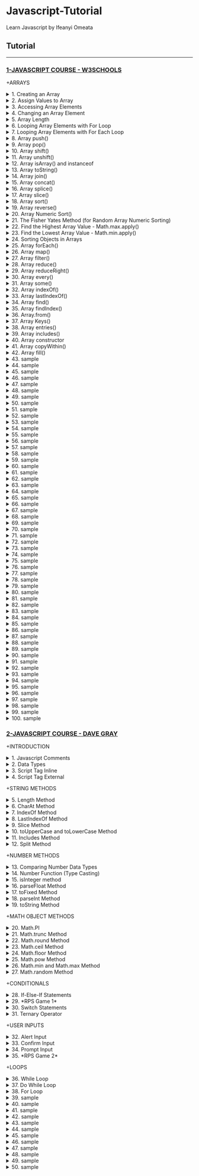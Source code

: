 # Javascript-Tutorial

Learn Javascript by Ifeanyi Omeata

## Tutorial

---

### [1-JAVASCRIPT COURSE - W3SCHOOLS](#)

+ARRAYS

<details>
  <summary>1. Creating an Array</summary>

Arrays are a special kind of objects, with numbered indexes. <br>
Arrays use numbered indexes, while objects use named indexes.<br>

```js
const cars = ["Saab", "Volvo", "BMW"];
```

```js
const cars = new Array("Saab", "Volvo", "BMW");
```

```js
// [Saab,Volvo,BMW]
```

</details>

<details>
  <summary>2. Assign Values to Array</summary>

```js
const cars = [];
cars[0] = "Saab";
cars[1] = "Volvo";
cars[2] = "BMW";
```

```js
// [Saab,Volvo,BMW]
```

</details>

<details>
  <summary>3. Accessing Array Elements</summary>

```js
const cars = ["Saab", "Volvo", "BMW"];
let car = cars[0];
```

```js
// Saab
```

</details>

<details>
  <summary>4. Changing an Array Element</summary>

```js
const cars = ["Saab", "Volvo", "BMW"];
cars[0] = "Opel";
```

```js
// [Opel,Volvo,BMW]
```

</details>

<details>
  <summary>5. Array Length</summary>

```js
const fruits = ["Banana", "Orange", "Apple", "Mango"];
let length = fruits.length;
```

Accessing the First Array Element:

```js
const fruits = ["Banana", "Orange", "Apple", "Mango"];
let fruit = fruits[0];
```

Accessing the Last Array Element:

```js
const fruits = ["Banana", "Orange", "Apple", "Mango"];
let fruit = fruits[fruits.length - 1];
```

</details>

<details>
  <summary>6. Looping Array Elements with For Loop</summary>

```js
const fruits = ["Banana", "Orange", "Apple", "Mango"];
let fLen = fruits.length;

let text = "<ul>";
for (let i = 0; i < fLen; i++) {
  text += "<li>" + fruits[i] + "</li>";
}
text += "</ul>";
```

```js
// Banana
// Orange
// Apple
// Mango
```

</details>

<details>
  <summary>7. Looping Array Elements with For Each Loop</summary>

```js
const fruits = ["Banana", "Orange", "Apple", "Mango"];
let fLen = fruits.length;

let text = "<ul>";
for (let i = 0; i < fLen; i++) {
  text += "<li>" + fruits[i] + "</li>";
}
text += "</ul>";
```

```js
// Banana
// Orange
// Apple
// Mango
```

</details>

<details>
  <summary>8. Array push()</summary>

The push() method adds a new element to an array (at the end).<br>
The push() method returns the new array length.<br>

```js
const fruits = ["Banana", "Orange", "Apple", "Mango"];
document.getElementById("demo1").innerHTML = fruits.push("Kiwi");
document.getElementById("demo2").innerHTML = fruits;
```

```js
// 5
// [Banana,Orange,Apple,Mango,Kiwi]
```

```js
const fruits = ["Banana", "Orange", "Apple"];
fruits[fruits.length] = "Lemon"; // Adds "Lemon" to fruits
```

```js
// [Banana,Orange,Apple,Lemon]
```

</details>

<details>
  <summary>9. Array pop()</summary>

The pop() method removes the last element from an array.<br>
The pop() method returns the value that was "popped out".<br>

```js
const fruits = ["Banana", "Orange", "Apple", "Mango"];
document.getElementById("demo1").innerHTML = fruits.pop();
document.getElementById("demo2").innerHTML = fruits;
```

```js
// Mango
// [Banana,Orange,Apple]
```

</details>

<details>
  <summary>10. Array shift()</summary>

The shift() method removes the first array element and "shifts" all other elements to a lower index.<br> Shifting is equivalent to popping, but working on the first element instead of the last.<br>
The shift() method returns the value that was "shifted out".<br>

```js
const fruits = ["Banana", "Orange", "Apple", "Mango"];
document.getElementById("demo1").innerHTML = fruits.shift();
document.getElementById("demo2").innerHTML = fruits;
```

```js
// Banana
// [Orange,Apple,Mango]
```

</details>

<details>
  <summary>11. Array unshift()</summary>

The unshift() method adds a new element to an array (at the beginning), and "unshifts" older elements.<br>
The unshift() method returns the new array length.<br>

```js
const fruits = ["Banana", "Orange", "Apple", "Mango"];
document.getElementById("demo1").innerHTML = fruits.unshift("Lemon");
document.getElementById("demo2").innerHTML = fruits;
```

```js
// 5
// [Lemon,Banana,Orange,Apple,Mango]
```

</details>

<details>
  <summary>12. Array isArray() and instanceof</summary>

The isArray Method returns true if an object is an Array:

```js
const fruits = ["Banana", "Orange", "Apple"];
Array.isArray(fruits);
```

```js
// true
```

The instanceof operator returns true if an object is created by a given constructor:

```js
const fruits = ["Banana", "Orange", "Apple"];

fruits instanceof Array;
```

```js
// true
```

</details>

<details>
  <summary>13. Array toString()</summary>

The JavaScript method toString() converts an array to a string of (comma separated) array values.

```js
const fruits = ["Banana", "Orange", "Apple", "Mango"];
document.getElementById("demo").innerHTML = fruits.toString();
```

```js
// Banana,Orange,Apple,Mango
```

</details>

<details>
  <summary>14. Array join()</summary>
The join() method also joins all array elements into a string. <br>
It behaves just like toString(), but in addition you can specify the separator.<br>

```js
const fruits = ["Banana", "Orange", "Apple", "Mango"];
document.getElementById("demo").innerHTML = fruits.join(" * ");
```

```js
// Banana * Orange * Apple * Mango
```

</details>

<details>
  <summary>15. Array concat()</summary>

The concat() method creates a new array by merging (concatenating) existing arrays.<br>
The concat() method can take any number of array arguments.<br>
The concat() method concatenates (joins) two or more arrays.<br>
The concat() method returns a new array, containing the joined arrays.<br>
The concat() method does not change the existing arrays.<br>
Syntax:<br>

```js
array1.concat(array2, array3, ..., arrayX)
```

```js
const myGirls = ["Cecilie", "Lone"];
const myBoys = ["Emil", "Tobias", "Linus"];
const myChildren = myGirls.concat(myBoys);
```

```js
// [Cecilie,Lone,Emil,Tobias,Linus]
```

```js
const arr1 = ["Cecilie", "Lone"];
const arr2 = ["Emil", "Tobias", "Linus"];
const arr3 = ["Robin", "Morgan"];
const myChildren = arr1.concat(arr2, arr3);
```

```js
// [Cecilie,Lone,Emil,Tobias,Linus,Robin,Morgan]
```

```js
const arr1 = ["Emil", "Tobias", "Linus"];
const myChildren = arr1.concat("Peter");
```

```js
// [Emil,Tobias,Linus,Peter]
```

</details>

<details>
  <summary>16. Array splice()</summary>

The splice() method adds new items to an array. <br>
The first parameter (2) defines the position where new elements should be added (spliced in). <br>
The second parameter (0) defines how many elements should be removed.<br>
The rest of the parameters ("Lemon" , "Kiwi") define the new elements to be added.<br>
The splice() method returns an array with the deleted items.<br>

```js
const fruits = ["Banana", "Orange", "Apple", "Mango"];
fruits.splice(2, 0, "Lemon", "Kiwi");
```

```js
// [Banana,Orange,Lemon,Kiwi,Apple,Mango]
```

```js
const fruits = ["Banana", "Orange", "Apple", "Mango"];
let removed = fruits.splice(2, 2, "Lemon", "Kiwi");
document.getElementById("demo").innerHTML = "Removed Items:<br> " + removed;
```

```js
// Removed Items:
// [Apple,Mango]
```

```js
const fruits = ["Banana", "Orange", "Apple", "Mango"];
fruits.splice(0, 1);
```

```js
// [Orange,Apple,Mango]
```

</details>

<details>
  <summary>17. Array slice()</summary>

The slice() method slices out a piece of an array into a new array.<br>
This example slices out a part of an array starting from array element 1 ("Orange").<br>
The slice() method creates a new array.<br>
The slice() method does not remove any elements from the source array.<br>
The slice() method can take two arguments like slice(1, 3).<br>
The method then selects elements from the start argument, and up to (but not including) the end argument.<br>

```js
const fruits = ["Banana", "Orange", "Lemon", "Apple", "Mango"];
const citrus = fruits.slice(1);
```

```js
// [Orange,Lemon,Apple,Mango]
```

```js
const fruits = ["Banana", "Orange", "Lemon", "Apple", "Mango"];
const citrus = fruits.slice(3);
```

```js
// [Apple,Mango]
```

```js
const fruits = ["Banana", "Orange", "Lemon", "Apple", "Mango"];
const citrus = fruits.slice(1, 3);
```

```js
// [Orange,Lemon]
```

</details>

<details>
  <summary>18. Array sort()</summary>

The sort() method sorts an array alphabetically.

```js
const fruits = ["Banana", "Orange", "Apple", "Mango"];
fruits.sort();
```

```js
// [Apple,Banana,Mango,Orange]
```

</details>

<details>
  <summary>19. Array reverse()</summary>
The reverse() method reverses the elements in an array.<br>
You can use it to sort an array in descending order.<br>

```js
const fruits = ["Banana", "Orange", "Apple", "Mango"];
fruits.sort();
fruits.reverse();
```

```js
// [Orange,Mango,Banana,Apple]
```

</details>

<details>
  <summary>20. Array Numeric Sort()</summary>
By default, the sort() function sorts values as strings.<br>
This works well for strings ("Apple" comes before "Banana").<br>
However, if numbers are sorted as strings, "25" is bigger than "100", because "2" is bigger than "1".<br>
Because of this, the sort() method will produce incorrect result when sorting numbers.<br>
You can fix this by providing a compare function.<br>
The purpose of the compare function is to define an alternative sort order.<br>
The compare function should return a negative, zero, or positive value, depending on the arguments.<br>
When the sort() function compares two values, it sends the values to the compare function, and sorts the values according to the returned (negative, zero, positive) value.<br>
If the result is negative, a is sorted before b.<br>
If the result is positive, b is sorted before a.<br>
If the result is 0, no changes are done with the sort order of the two values.<br>

```js
const points = [40, 100, 1, 5, 25, 10];
points.sort(function (a, b) {
  return a - b;
}); //Sort ascending
```

```js
// [1,5,10,25,40,100]
```

```js
const points = [40, 100, 1, 5, 25, 10];
points.sort(function (a, b) {
  return b - a;
}); //Sort descending
```

```js
// [100,40,25,10,5,1]
```

</details>

<details>
  <summary>21. The Fisher Yates Method (for Random Array Numeric Sorting)</summary>
The random implementation for array.sort() is not accurate.<br>
It will favor some numbers over the others.<br>
The most popular correct method, is called the Fisher Yates shuffle, and was introduced in data science as early as 1938!<br>
In JavaScript the method can be translated to this.<br>

```js
const points = [40, 100, 1, 5, 25, 10];

for (let i = points.length - 1; i > 0; i--) {
  let j = Math.floor(Math.random() * (i + 1));
  let k = points[i];
  points[i] = points[j];
  points[j] = k;
}
```

```js
// [10,100,5,1,40,25]
```

The random implementation for array.sort():

```js
const points = [40, 100, 1, 5, 25, 10];
points.sort(function () {
  return 0.5 - Math.random();
});
```

</details>

<details>
  <summary>22. Find the Highest Array Value - Math.max.apply()</summary>
There are no built-in functions for finding the max or min value in an array.<br>
However, after you have sorted an array, you can use the index to obtain the highest and lowest values.<br>
Sorting a whole array is a very inefficient method if you only want to find the highest (or lowest) value.<br>
You can use Math.max.apply to find the highest number in an array.<br>
Math.max.apply(null, [1, 2, 3]) is equivalent to Math.max(1, 2, 3).<br>

```js
const points = [40, 100, 1, 5, 25, 10];
points.sort(function (a, b) {
  return a - b;
});
points[0];
// now points[0] contains the lowest value
// and points[points.length-1] contains the highest value
```

```js
const points = [40, 100, 1, 5, 25, 10];
Math.max.apply(null, points);
```

```js
// 100
```

Find Max "home made" method:

```js
function myArrayMax(arr) {
  let len = arr.length;
  let max = -Infinity;
  while (len--) {
    if (arr[len] > max) {
      max = arr[len];
    }
  }
  return max;
}
```

</details>

<details>
  <summary>23. Find the Lowest Array Value - Math.min.apply()</summary>
There are no built-in functions for finding the max or min value in an array.<br>
However, after you have sorted an array, you can use the index to obtain the highest and lowest values.<br>
Sorting a whole array is a very inefficient method if you only want to find the highest (or lowest) value.<br>
You can use Math.min.apply to find the lowest number in an array.<br>
Math.min.apply(null, [1, 2, 3]) is equivalent to Math.min(1, 2, 3).<br>

```js
const points = [40, 100, 1, 5, 25, 10];
points.sort(function (a, b) {
  return b - a;
});
points[0];
// now points[0] contains the highest value
// and points[points.length-1] contains the lowest value
```

```js
const points = [40, 100, 1, 5, 25, 10];
Math.min.apply(null, points);
```

```js
// 1
```

Find Min "home made" method:

```js
function myArrayMin(arr) {
  let len = arr.length;
  let min = Infinity;
  while (len--) {
    if (arr[len] < min) {
      min = arr[len];
    }
  }
  return min;
}
```

</details>

<details>
  <summary>24. Sorting Objects in Arrays</summary>
JavaScript arrays often contain objects.<br>
Even if objects have properties of different data types, the sort() method can be used to sort the array.<br>
The solution is to write a compare function to compare the property values.<br>
Comparing string properties is a little more complex:<br>

```js
const cars = [
  { type: "Volvo", year: 2016 },
  { type: "Saab", year: 2001 },
  { type: "BMW", year: 2010 },
];

cars.sort(function (a, b) {
  return a.year - b.year;
});
```

```js
// [
//   { type: "Saab", year: 2001 },
//   { type: "BMW", year: 2010 },
//   { type: "Volvo", year: 2016 },
// ];
```

```js
const cars = [
  { type: "Volvo", year: 2016 },
  { type: "Saab", year: 2001 },
  { type: "BMW", year: 2010 },
];

cars.sort(function (a, b) {
  let x = a.type.toLowerCase();
  let y = b.type.toLowerCase();
  if (x < y) {
    return -1;
  }
  if (x > y) {
    return 1;
  }
  return 0;
});
```

```js
// [
//   { type: "BMW", year: 2010 },
//   { type: "Saab", year: 2001 },
//   { type: "Volvo", year: 2016 },
// ];
```

</details>

<details>
  <summary>25. Array forEach()</summary>
The forEach() method calls a function (a callback function) once for each array element.<br>
Note that the function takes 3 arguments:<br>
-The item value<br>
-The item index<br>
-The array itself<br>
The example uses only the value parameter.<br>

```js
const numbers = [45, 4, 9, 16, 25];
let txt = "";
numbers.forEach(myFunction);

function myFunction(value, index, array) {
  txt += value + "<br>";
}
```

```js
// 45
// 4
// 9
// 16
// 25
```

</details>

<details>
  <summary>26. Array map()</summary>
The map() method creates a new array by performing a function on each array element.<br>
The map() method does not execute the function for array elements without values.<br>
The map() method does not change the original array.<br>
This example multiplies each array value by 2.<br>
Note that the function takes 3 arguments:<br>
-The item value<br>
-The item index<br>
-The array itself<br>
When a callback function uses only the value parameter, the index and array parameters can be omitted.<br>

```js
const numbers1 = [45, 4, 9, 16, 25];
const numbers2 = numbers1.map(myFunction);

function myFunction(value, index, array) {
  return value * 2;
}
```

```js
// [90,8,18,32,50]
```

</details>

<details>
  <summary>27. Array filter()</summary>
The filter() method creates a new array with array elements that pass a test.<br>
This example creates a new array from elements with a value larger than 18.<br>
Note that the function takes 3 arguments:<br>
-The item value<br>
-The item index<br>
-The array itself<br>
In the example, the callback function does not use the index and array parameters, so they can be omitted.<br>
The filter() method creates a new array filled with elements that pass a test provided by a function.<br>
The filter() method does not execute the function for empty elements.<br>
The filter() method does not change the original array.<br>
Syntax:<br>
function()	- (Required) A function to run for each array element.<br>
currentValue - (Required) The value of the current element.<br>
index	- (Optional) The index of the current element.<br>
arr	- (Optional) The array of the current element.<br>
thisValue	- (Optional) Default undefined. A value passed to the function as its this value.<br>

```js
array.filter(function(currentValue, index, arr), thisValue)
```

```js
const numbers = [45, 4, 9, 16, 25];
const over18 = numbers.filter(myFunction);

function myFunction(value, index, array) {
  return value > 18;
}
```

```js
// [45,25]
```

</details>

<details>
  <summary>28. Array reduce()</summary>
The reduce() method runs a function on each array element to produce (reduce it to) a single value.<br>
The reduce() method works from left-to-right in the array.<br>
The reduce() method does not reduce the original array.<br>
The example finds the sum of all numbers in an array.<br>
Note that the function takes 4 arguments:<br>
-The total (the initial value / previously returned value)<br>
-The item value<br>
-The item index<br>
-The array itself<br>
The example above does not use the index and array parameters. <br>

```js
const numbers = [45, 4, 9, 16, 25];
let sum = numbers.reduce(myFunction);

function myFunction(total, value, index, array) {
  return total + value;
}
```

```js
// 99
```

The reduce() method can accept an initial value:

```js
const numbers = [45, 4, 9, 16, 25];
let sum = numbers.reduce(myFunction, 100);

function myFunction(total, value) {
  return total + value;
}
```

```js
// 199
```

</details>

<details>
  <summary>29. Array reduceRight()</summary>
The reduceRight() method runs a function on each array element to produce (reduce it to) a single value.<br>
The reduceRight() works from right-to-left in the array.<br>
The reduceRight() method does not reduce the original array.<br>
The example finds the sum of all numbers in an array.<br>
Note that the function takes 4 arguments:<br>
-The total (the initial value / previously returned value)<br>
-The item value<br>
-The item index<br>
-The array itself<br>
The example above does not use the index and array parameters.<br>

```js
const numbers = [45, 4, 9, 16, 25];
let sum = numbers.reduceRight(myFunction);

function myFunction(total, value, index, array) {
  return total + value;
}
```

```js
// 99
```

</details>

<details>
  <summary>30. Array every()</summary>
The every() method checks if all array values pass a test.<br>
This example checks if all array values are larger than 18.<br>
Note that the function takes 3 arguments:<br>
-The item value<br>
-The item index<br>
-The array itself<br>
When a callback function uses the first parameter only (value), the other parameters can be omitted.<br>
The every() method executes a function for each array element.<br>
The every() method returns true if the function returns true for all elements.<br>
The every() method returns false if the function returns false for one element.<br>
The every() method does not execute the function for empty elements.<br>
The every() method does not change the original array.<br>
Syntax:<br>
function() -	(Required) A function to be run for each element in the array.<br>
currentValue - (Required) The value of the current element.<br>
index	- (Optional) The index of the current element.<br>
arr	- (Optional) The array of the current element.<br>
thisValue	- (Optional) Default undefined. A value passed to the function as its this value.<br>

```js
array.every(function(currentValue, index, arr), thisValue)
```

```js
const numbers = [45, 4, 9, 16, 25];
let allOver18 = numbers.every(myFunction);

function myFunction(value, index, array) {
  return value > 18;
}
```

```js
//  false
```

</details>

<details>
  <summary>31. Array some()</summary>
The some() method checks if some array values pass a test.<br>
This example checks if some array values are larger than 18.<br>
Note that the function takes 3 arguments:<br>
-The item value<br>
-The item index<br>
-The array itself<br>

```js
const numbers = [45, 4, 9, 16, 25];
let someOver18 = numbers.some(myFunction);

function myFunction(value, index, array) {
  return value > 18;
}
```

```js
// true
```

</details>

<details>
  <summary>32. Array indexOf()</summary>
The indexOf() method searches an array for an element value and returns its position.<br>
The first item has position 0, the second item has position 1, and so on.<br>
Syntax:<br>
item - (Required) The item to search for.<br>
start - (Optional) Where to start the search. <br>
Negative values will start at the given position counting from the end, and search to the end.<br>
Array.indexOf() returns -1 if the item is not found.<br>
If the item is present more than once, it returns the position of the first occurrence.<br>

```js
array.indexOf(item, start);
```

```js
const fruits = ["Apple", "Orange", "Apple", "Mango"];
fruits.indexOf("Apple");
```

```js
// 0
```

</details>

<details>
  <summary>33. Array lastIndexOf()</summary>
Array.lastIndexOf() is the same as Array.indexOf(), but returns the position of the last occurrence of the specified element.<br>
Syntax:<br>
item	- (Required) The item to search for.<br>
start	- (Optional) Where to start the search. <br>
Negative values will start at the given position counting from the end, and search to the beginning.<br>

```js
array.lastIndexOf(item, start);
```

```js
const fruits = ["Apple", "Orange", "Apple", "Mango"];
fruits.lastIndexOf("Apple");
```

```js
// 2
```

</details>

<details>
  <summary>34. Array find()</summary>
The find() method returns the value of the first array element that passes a test function.<br>
The example finds (returns the value of) the first element that is larger than 18.<br>
Note that the function takes 3 arguments:<br>
-The item value<br>
-The item index<br>
-The array itself<br>

```js
const numbers = [4, 9, 16, 25, 29];
let first = numbers.find(myFunction);

function myFunction(value, index, array) {
  return value > 18;
}
```

```js
//  25
```

</details>

<details>
  <summary>35. Array findIndex()</summary>
The findIndex() method returns the index of the first array element that passes a test function.<br>
This example finds the index of the first element that is larger than 18.  <br>
Note that the function takes 3 arguments:<br>
-The item value<br>
-The item index<br>
-The array itself<br>

```js
const numbers = [4, 9, 16, 25, 29];
let first = numbers.findIndex(myFunction);

function myFunction(value, index, array) {
  return value > 18;
}
```

```js
//  3
```

</details>

<details>
  <summary>36. Array.from()</summary>
The Array.from() method returns an Array object from any object with a length property or any iterable object.<br>
For Example, Create an Array from a String.<br>

```js
Array.from("ABCDEFG");
```

```js
// [A,B,C,D,E,F,G]
```

</details>

<details>
  <summary>37. Array Keys()</summary>
The Array.keys() method returns an Array Iterator object with the keys of an array.<br>
For Example, Create an Array Iterator object, containing the keys of the array.<br>

```js
const fruits = ["Banana", "Orange", "Apple", "Mango"];
const keys = fruits.keys();

for (let x of keys) {
  text += x + "<br>";
}
```

```js
// 0
// 1
// 2
// 3
```

</details>

<details>
  <summary>38. Array entries()</summary>

The entries() method returns an Array Iterator object with key/value pairs.<br>
The entries() method does not change the original array.<br>
Syntax:<br>

```js
array.entries();
```

```js
const fruits = ["Banana", "Orange", "Apple", "Mango"];
const f = fruits.entries();

for (let x of f) {
  document.getElementById("demo").innerHTML += x;
}
```

```js
// [0, "Banana"]
// [1, "Orange"]
// [2, "Apple"]
// [3, "Mango"]
```

</details>

<details>
  <summary>39. Array includes()</summary>

Array.includes() allows us to check if an element is present in an array (including NaN, unlike indexOf).<br>
Array.includes() allows to check for NaN values. Unlike Array.indexOf().<br>

Syntax:

```js
array.includes(search - item);
```

```js
const fruits = ["Banana", "Orange", "Apple", "Mango"];
fruits.includes("Mango");
```

```js
// true
```

</details>

<details>
  <summary>40. Array constructor</summary>
The constructor property returns the function that created the Array prototype.<br>
For JavaScript arrays the constructor property returns:<br>

```js
array.constructor;
```

```js
const fruits = ["Banana", "Orange", "Apple", "Mango"];
let text = fruits.constructor;
```

```js
// function Array() { [native code] }
```

</details>

<details>
  <summary>41. Array copyWithin()</summary>
The copyWithin() method copies array elements to another position in the array.<br>
The copyWithin() method overwrites the existing values.<br>
The copyWithin() method does not add items to the array.<br>
Syntax:<br>
target -	(Required) The index (position) to copy the elements to.<br>
start	 - (Optional) The start index (position). Default is 0.<br>
end	- (Optional) The end index (position). Default is the array length.<br>

```js
array.copyWithin(target, start, end);
```

```js
const fruits = ["Banana", "Orange", "Apple", "Mango"];
fruits.copyWithin(2, 0);
```

```js
// [Banana, Orange, Banana, Orange];
```

```js
const fruits = ["Banana", "Orange", "Apple", "Mango", "Kiwi", "Papaya"];
fruits.copyWithin(2, 0, 2);
```

```js
// [Banana, Orange, Banana, Orange, Kiwi, Papaya];
```

</details>

<details>
  <summary>42. Array fill()</summary>
The fill() method fills specified elements in an array with a value.<br>
The fill() method overwrites the original array.<br>
Start and end position can be specified. If not, all elements will be filled.  <br>
Syntax:<br>
value	- (Required) The value to fill in.<br>
start	- (Optional) The start index (position). Default is 0.<br>
end	- (Optional) The stop index (position). Default is array length.<br>

```js
array.fill(value, start, end);
```

```js
const fruits = ["Banana", "Orange", "Apple", "Mango"];
fruits.fill("Kiwi");
```

```js
// [Kiwi, Kiwi, Kiwi, Kiwi];
```

```js
const fruits = ["Banana", "Orange", "Apple", "Mango"];
fruits.fill("Kiwi", 2, 4);
```

```js
// [Banana, Orange, Kiwi, Kiwi];
```

</details>

<details>
  <summary>43. sample</summary>

```js

```

```js

```

```js

```

```js

```

</details>

<details>
  <summary>44. sample</summary>

```js

```

```js

```

```js

```

```js

```

</details>

<details>
  <summary>45. sample</summary>

```js

```

```js

```

```js

```

```js

```

</details>

<details>
  <summary>46. sample</summary>

```js

```

```js

```

```js

```

```js

```

</details>

<details>
  <summary>47. sample</summary>

```js

```

```js

```

```js

```

```js

```

</details>

<details>
  <summary>48. sample</summary>

```js

```

```js

```

```js

```

```js

```

</details>

<details>
  <summary>49. sample</summary>

```js

```

```js

```

```js

```

```js

```

</details>

<details>
  <summary>50. sample</summary>

```js

```

```js

```

```js

```

```js

```

</details>

<details>
  <summary>51. sample</summary>

```js

```

```js

```

```js

```

```js

```

</details>

<details>
  <summary>52. sample</summary>

```js

```

```js

```

```js

```

```js

```

</details>

<details>
  <summary>53. sample</summary>

```js

```

```js

```

```js

```

```js

```

</details>

<details>
  <summary>54. sample</summary>

```js

```

```js

```

```js

```

```js

```

</details>

<details>
  <summary>55. sample</summary>

```js

```

```js

```

```js

```

```js

```

</details>

<details>
  <summary>56. sample</summary>

```js

```

```js

```

```js

```

```js

```

</details>

<details>
  <summary>57. sample</summary>

```js

```

```js

```

```js

```

```js

```

</details>

<details>
  <summary>58. sample</summary>

```js

```

```js

```

```js

```

```js

```

</details>

<details>
  <summary>59. sample</summary>

```js

```

```js

```

```js

```

```js

```

</details>

<details>
  <summary>60. sample</summary>

```js

```

```js

```

```js

```

```js

```

</details>

<details>
  <summary>61. sample</summary>

```js

```

```js

```

```js

```

```js

```

</details>

<details>
  <summary>62. sample</summary>

```js

```

```js

```

```js

```

```js

```

</details>

<details>
  <summary>63. sample</summary>

```js

```

```js

```

```js

```

```js

```

</details>

<details>
  <summary>64. sample</summary>

```js

```

```js

```

```js

```

```js

```

</details>

<details>
  <summary>65. sample</summary>

```js

```

```js

```

```js

```

```js

```

</details>

<details>
  <summary>66. sample</summary>

```js

```

```js

```

```js

```

```js

```

</details>

<details>
  <summary>67. sample</summary>

```js

```

```js

```

```js

```

```js

```

</details>

<details>
  <summary>68. sample</summary>

```js

```

```js

```

```js

```

```js

```

</details>

<details>
  <summary>69. sample</summary>

```js

```

```js

```

```js

```

```js

```

</details>

<details>
  <summary>70. sample</summary>

```js

```

```js

```

```js

```

```js

```

</details>

<details>
  <summary>71. sample</summary>

```js

```

```js

```

```js

```

```js

```

</details>

<details>
  <summary>72. sample</summary>

```js

```

```js

```

```js

```

```js

```

</details>

<details>
  <summary>73. sample</summary>

```js

```

```js

```

```js

```

```js

```

</details>

<details>
  <summary>74. sample</summary>

```js

```

```js

```

```js

```

```js

```

</details>

<details>
  <summary>75. sample</summary>

```js

```

```js

```

```js

```

```js

```

</details>

<details>
  <summary>76. sample</summary>

```js

```

```js

```

```js

```

```js

```

</details>

<details>
  <summary>77. sample</summary>

```js

```

```js

```

```js

```

```js

```

</details>

<details>
  <summary>78. sample</summary>

```js

```

```js

```

```js

```

```js

```

</details>

<details>
  <summary>79. sample</summary>

```js

```

```js

```

```js

```

```js

```

</details>

<details>
  <summary>80. sample</summary>

```js

```

```js

```

```js

```

```js

```

</details>

<details>
  <summary>81. sample</summary>

```js

```

```js

```

```js

```

```js

```

</details>

<details>
  <summary>82. sample</summary>

```js

```

```js

```

```js

```

```js

```

</details>

<details>
  <summary>83. sample</summary>

```js

```

```js

```

```js

```

```js

```

</details>

<details>
  <summary>84. sample</summary>

```js

```

```js

```

```js

```

```js

```

</details>

<details>
  <summary>85. sample</summary>

```js

```

```js

```

```js

```

```js

```

</details>

<details>
  <summary>86. sample</summary>

```js

```

```js

```

```js

```

```js

```

</details>

<details>
  <summary>87. sample</summary>

```js

```

```js

```

```js

```

```js

```

</details>

<details>
  <summary>88. sample</summary>

```js

```

```js

```

```js

```

```js

```

</details>

<details>
  <summary>89. sample</summary>

```js

```

```js

```

```js

```

```js

```

</details>

<details>
  <summary>90. sample</summary>

```js

```

```js

```

```js

```

```js

```

</details>

<details>
  <summary>91. sample</summary>

```js

```

```js

```

```js

```

```js

```

</details>

<details>
  <summary>92. sample</summary>

```js

```

```js

```

```js

```

```js

```

</details>

<details>
  <summary>93. sample</summary>

```js

```

```js

```

```js

```

```js

```

</details>

<details>
  <summary>94. sample</summary>

```js

```

```js

```

```js

```

```js

```

</details>

<details>
  <summary>95. sample</summary>

```js

```

```js

```

```js

```

```js

```

</details>

<details>
  <summary>96. sample</summary>

```js

```

```js

```

```js

```

```js

```

</details>

<details>
  <summary>97. sample</summary>

```js

```

```js

```

```js

```

```js

```

</details>

<details>
  <summary>98. sample</summary>

```js

```

```js

```

```js

```

```js

```

</details>

<details>
  <summary>99. sample</summary>

```js

```

```js

```

```js

```

```js

```

</details>

<details>
  <summary>100. sample</summary>

```js

```

```js

```

```js

```

```js

```

</details>

### [2-JAVASCRIPT COURSE - DAVE GRAY](#)

+INTRODUCTION

<details>
  <summary>1. Javascript Comments</summary>

```js
// this is a comment
```

</details>

<details>
  <summary>2. Data Types</summary>

```js
typeof "Dave";
//'string'

typeof 7;
//'number'

typeof true;
//'boolean'

typeof {};
//'object'

typeof [];
//'object'

let userName;
undefined;

typeof userName;
//'undefined'
```

</details>

<details>
  <summary>3. Script Tag Inline</summary>

index.html:

```html
<!DOCTYPE html>
<html lang="en">
  <head>
    <meta charset="UTF-8" />
    <meta http-equiv="X-UA-Compatible" content="IE=edge" />
    <meta name="viewport" content="width=device-width, initial-scale=1.0" />
    <title>My Page</title>
    <link rel="stylesheet" href="css/main.css" />
    <script defer>
      console.log("Hello World");
    </script>
  </head>
  <body>
    <main><h1>My Page</h1></main>
  </body>
</html>
```

</details>

<details>
  <summary>4. Script Tag External</summary>

index.html:

```html
<!DOCTYPE html>
<html lang="en">
  <head>
    <meta charset="UTF-8" />
    <meta http-equiv="X-UA-Compatible" content="IE=edge" />
    <meta name="viewport" content="width=device-width, initial-scale=1.0" />
    <title>My Page</title>
    <link rel="stylesheet" href="./css/main.css" />
    <script src="./js/main.js" defer></script>
  </head>

  <body>
    <main>
      <h1>My Page</h1>
    </main>
  </body>
</html>
```

main.js:

```js
console.log("Hello World");
```

</details>

+STRING METHODS

<details>
  <summary>5. Length Method</summary>

main.js:

```js
// Strings
const myVariable = "Mathematics";

// The length property
console.log(myVariable.length);
```

```js
// 11
```

</details>

<details>
  <summary>6. CharAt Method</summary>

```js
// Strings
const myVariable = "Mathematics";

// String Methods
console.log(myVariable.charAt(0));
```

```js
// M
```

</details>

<details>
  <summary>7. IndexOf Method</summary>

Provides First occurrence of a string or character:

```js
// Strings
const myVariable = "Mathematics";

// String Methods
console.log(myVariable.indexOf("m"));
```

```js
// 5
```

</details>

<details>
  <summary>8. LastIndexOf Method</summary>

Provides Last occurrence of a string or character:

```js
// Strings
const myVariable = "Mathematics";

// String Methods
console.log(myVariable.lastIndexOf("at"));
```

```js
// 6
```

</details>

<details>
  <summary>9. Slice Method</summary>

```js
// Strings
const myVariable = "Mathematics";

// String Methods
console.log(myVariable.slice(4));
```

```js
// ematics
```

```js
// Strings
const myVariable = "Mathematics";

// String Methods
console.log(myVariable.slice(4, 7));
```

```js
// ema
```

</details>

<details>
  <summary>10. toUpperCase and toLowerCase Method</summary>

```js
// Strings
const myVariable = "Mathematics";

// String Methods
console.log(myVariable.toUpperCase());
```

```js
// MATHEMATICS
```

```js
// Strings
const myVariable = "Mathematics";

// String Methods
console.log(myVariable.toLowerCase());
```

```js
// mathematics
```

</details>

<details>
  <summary>11. Includes Method</summary>

```js
// Strings
const myVariable = "Mathematics";

// String Methods
console.log(myVariable.includes("mat"));
```

```js
// true
```

</details>

<details>
  <summary>12. Split Method</summary>

```js
// Strings
const myVariable = "Mathematics";

// String Methods
console.log(myVariable.split("e"));
```

```js
// ['Math', 'matics']
```

```js
// Strings
const myVariable = "Mathematics";

// String Methods
console.log(myVariable.split(""));
```

```js
// ['M', 'a', 't', 'h', 'e', 'm', 'a', 't', 'i', 'c', 's']
```

</details>

+NUMBER METHODS

<details>
  <summary>13. Comparing Number Data Types</summary>

```js
// Numbers
const myNumber = 42;

const myFloat = 42.0;

const myString = "42";

console.log(myNumber === myFloat);
console.log(myNumber === myString);
console.log(myFloat === myString);
```

```js
// true
// false
// false
```

</details>

<details>
  <summary>14. Number Function (Type Casting)</summary>

```js
const myNumber = 42;

const myFloat = 42.0;

const myString = Number("42");

console.log(typeof myString);
console.log(myFloat === myString);
```

```js
// number
// true
```

</details>

<details>
  <summary>15. isInteger method</summary>

```js
// Number Methods
//The Number.isInteger() method determines whether the passed value is an integer.

const myNumber = 42;

const myFloat = 42.01;

const myString = "42";

console.log(Number.isInteger(myNumber));
console.log(Number.isInteger(myFloat));
console.log(Number.isInteger(myString));
```

```js
// true
// false
// false
```

</details>

<details>
  <summary>16. parseFloat Method</summary>

```js
// Number Methods
//The Number.parseFloat() method parses an argument and returns a floating point number. If a number cannot be parsed from the argument, it returns NaN.

const myNumber = 42;

const myFloat = 42.01;

const myString = "42.01";

console.log(Number.parseFloat(myNumber));
console.log(Number.parseFloat(myFloat));
console.log(Number.parseFloat(myString));
```

```js
// 42
// 42.01
// 42.01
```

</details>

<details>
  <summary>17. toFixed Method</summary>

```js
// Number Methods
//The toFixed() method formats a number according to how many decimal points you provide as the parameter.

const myNumber = 42;

const myFloat = 42.0155667;

const myString = "42.01234abc";

console.log(Number.parseFloat(myNumber).toFixed(2));
console.log(Number.parseFloat(myFloat).toFixed(2));
console.log(Number.parseFloat(myString).toFixed(2));
```

```js
// '42.00'
// '42.02'
// '42.01'
```

</details>

<details>
  <summary>18. parseInt Method</summary>

```js
// Number Methods
//The Number.parseInt() method parses an argument and returns a whole number. If a number cannot be parsed from the argument, it returns NaN.

const myNumber = 42;

const myFloat = 42.01235235;

const myString = "42.013425335";

console.log(Number.parseInt(myNumber));
console.log(Number.parseInt(myFloat));
console.log(Number.parseInt(myString));
```

```js
// 42
// 42
// 42
```

</details>

<details>
  <summary>19. toString Method</summary>

```js
// Number Methods
//The toString() method returns a string representing the number.

const myNumber = 42;

const myFloat = 42.01235235;

const myString = "42.013425335";

console.log(myNumber.toString());
console.log(myFloat.toString());
console.log(myString.toString());
```

```js
// '42'
// '42.01235235'
// '42.013425335'
```

</details>

+MATH OBJECT METHODS

<details>
  <summary>20. Math.PI</summary>

```js
// Math Methods

console.log(Math.PI);
```

```js
// 3.141592653589793
```

</details>

<details>
  <summary>21. Math.trunc Method</summary>

```js
// Math Methods

console.log(Math.trunc(Math.PI));
```

```js
// 3
```

</details>

<details>
  <summary>22. Math.round Method</summary>

```js
// Math Methods

console.log(Math.round(3.64));
```

```js
// 4
```

</details>

<details>
  <summary>23. Math.ceil Method</summary>

```js
// Math Methods

console.log(Math.ceil(3.14));
```

```js
// 4
```

</details>

<details>
  <summary>24. Math.floor Method</summary>

```js
// Math Methods

console.log(Math.floor(3.74));
```

```js
// 3
```

</details>

<details>
  <summary>25. Math.pow Method</summary>

```js
// Math Methods

console.log(Math.pow(2, 3));
console.log(Math.pow(2, 4));
console.log(Math.pow(2, 10));
console.log(Math.pow(5, 2));
```

```js
// 8
// 16
// 1024
// 25
```

</details>

<details>
  <summary>26. Math.min and Math.max Method</summary>

```js
// Math Methods

console.log(Math.min(2, 4, 6, 8, 10));
console.log(Math.max(2, 4, 6, 8, 10));
```

```js
// 2
// 10
```

</details>

<details>
  <summary>27. Math.random Method</summary>

```js
// Math Methods

console.log(Math.random());
console.log(Math.random());
console.log(Math.random());
console.log(Math.random());
console.log(Math.random());
```

```js
// 0.36200306252129133
// 0.3547990279443072
// 0.8440334640521379
// 0.11641092554022392
// 0.3834524936794077
```

</details>

+CONDITIONALS

<details>
  <summary>28. If-Else-If Statements</summary>

```js
// Conditionals: If Statements
// Conditionals: If Else Statements
// Conditionals: If Else If Statements

const customerIsBanned = false;
let soup = "chicken noodle soup";
let crackers = true;
let reply;

if (customerIsBanned) {
  reply = "No soup for you!";
} else if (soup && crackers) {
  reply = `Here's your order of ${soup} & crackers.`;
} else if (soup) {
  reply = `Here's your order of ${soup}`;
} else {
  reply = "Sorry, we're out of soup.";
}
console.log(reply);
```

```js
// Conditionals: If Statements
// Conditionals: If Else Statements
// Conditionals: If Else If Statements

let testScore = 89;
let collegeStudent = true;
let grade;

if (testScore >= 90) {
  grade = "A";
} else if (testScore >= 80) {
  grade = "B";
} else if (testScore >= 70) {
  grade = "C";
} else if (testScore >= 60) {
  grade = "D";
} else {
  if (collegeStudent) {
    grade = "U";
  } else {
    grade = "F";
  }
}

console.log(grade);
```

</details>

<details>
  <summary>29. *RPS Game 1*</summary>

index.html:

```html
<!DOCTYPE html>
<html lang="en">
  <head>
    <meta charset="UTF-8" />
    <meta http-equiv="X-UA-Compatible" content="IE=edge" />
    <meta name="viewport" content="width=device-width, initial-scale=1.0" />
    <title>My Page</title>
    <link rel="stylesheet" href="./css/main.css" />
    <script src="./js/main.js" defer></script>
  </head>

  <body>
    <main>
      <h1>RPS GAME</h1>
      <select id="userChoice">
        <option value="Rock">Rock</option>
        <option value="Paper">Paper</option>
        <option value="Scissors">Scissors</option>
      </select>
      <button id="btn">Submit</button>
    </main>
  </body>
</html>
```

main.js:

```js
// Conditionals: If Statements
// Conditionals: If Else Statements
// Conditionals: If Else If Statements

const win = "You Win!";
const Loss = "You Lose!";
const choice = ["Rock", "Paper", "Scissors"];

data = {
  RP: Loss,
  RS: win,
  RR: "Tie!",
  SP: win,
  SS: "Tie!",
  SR: Loss,
  PP: "Tie!",
  PS: Loss,
  PR: win,
};

document.getElementById("btn").addEventListener("click", () => {
  const userChoice = document.getElementById("userChoice").value;
  const computerChoice = choice[Math.floor(Math.random() * choice.length)];
  if (userChoice) {
    console.log(data[userChoice[0] + computerChoice[0]]);
    console.log(`You chose: ${userChoice}`);
    console.log(`Computer chose: ${computerChoice}`);
  }
});
```

</details>

<details>
  <summary>30. Switch Statements</summary>

```js
// Conditionals: Switch Statements
// syntax
switch (expression OR value) {
    case value1:
        // code block
        break;
    case value2:
        // code block
        break;
    default:
        // code block
}
```

main.js:

```js
let playerOne = "rock";
let computer = "paper";

switch (playerOne) {
  case computer:
    console.log("Tie game!");
    break;
  case "rock":
    if (computer === "paper") {
      console.log("computer wins!");
    } else {
      console.log("playerOne wins!");
    }
    break;
  case "paper":
    if (computer === "scissors") {
      console.log("computer wins!");
    } else {
      console.log("playerOne wins!");
    }
    break;
  default:
    if (computer === "rock") {
      console.log("computer wins!");
    } else {
      console.log("playerOne wins!");
    }
}
```

</details>

<details>
  <summary>31. Ternary Operator</summary>

```js
// Conditionals: Ternary Operator

//syntax
//condition? ifTrue: ifFalse;

let soup = "Chicken Noodle Soup";
let response = soup ? "Yes, we have soup." : "Sorry, no soup today.";

console.log(response);
```

```js
// Conditionals: Ternary Operator

//syntax
//condition ? ifTrue: iffalse;

let soup = "Chicken Noodle Soup";
let isCustomerBanned = false;
let soupAccess = isCustomerBanned
  ? "Sorry, no soup for you!"
  : soup
  ? `Yes, we have ${soup} today.`
  : "Sorry, no soup today.";

console.log(soupAccess);
```

```js
// Conditionals: Ternary Operator
//syntax
//condition? ifTrue: iffalse;

let playerOne = "rock";
let computer = "paper";

let result =
  playerOne === computer
    ? "Tie game!"
    : playerOne === "rock" && computer === "paper"
    ? "Computer wins!"
    : playerOne === "paper" && computer === "scissors"
    ? "Computer wins!"
    : playerOne === "scissors" && computer === "rock"
    ? "Computer wins!"
    : "playerOne wins!";

console.log(result);
```

</details>

+USER INPUTS

<details>
  <summary>32. Alert Input</summary>

```js
// User Input
alert("Hello World!");
```

</details>

<details>
  <summary>33. Confirm Input</summary>

```js
// User Input
const result = confirm("Ok === True\nCancel === False");
console.log(result);
```

```js
// User Input
const result = confirm("Are you sure you want to delete this file?");
console.log(result);
```

</details>

<details>
  <summary>34. Prompt Input</summary>

```js
// User Input
let name = prompt("Please enter your name.");
console.log(name ?? "You didn't enter your name.");
```

```js
// User Input
let name = prompt("Please enter your name.");
const warning = "You didn't enter your name.";

if (name && name.trim() !== "") {
  console.log(name.trim());
} else {
  console.log(`${warning} Please try again.`);
}
```

</details>

<details>
  <summary>35. *RPS Game 2*</summary>

```js
// RPS Game
const options = ["rock", "paper", "scissors"];
const draw = "It was a Tie!";
const win = "You Win!";
const lose = "You Lose!";

function start() {
  const playGame = confirm("Do you want to play RPS?");
  if (playGame) {
    let userChoice = prompt("Choose rock, paper, or scissors").toLowerCase();
    if (options.includes(userChoice)) {
      let computerChoice = options[Math.floor(Math.random() * options.length)];
      const result =
        userChoice === computerChoice
          ? draw
          : userChoice === "rock" && computerChoice === "scissors"
          ? win
          : userChoice === "paper" && computerChoice === "rock"
          ? win
          : userChoice === "scissors" && computerChoice === "paper"
          ? win
          : lose;
      alert(
        `You chose ${userChoice} and the computer chose ${computerChoice}. ${result}`
      );
      location.reload();
    } else if (userChoice || userChoice === "") {
      const retry = confirm(
        "Please choose a valid option. Do you want to try again?"
      );
      if (retry) {
        console.log("Starting again...");
        location.reload();
      } else {
        alert("Sorry to see you go. Goodbye!");
      }
    } else {
      alert("Sorry to see you go. Goodbye!");
    }
  } else {
    alert("Ok, maybe next time. Goodbye!");
  }
}

start();
```

```js
// You chose rock and the computer chose scissors. You Win!
```

</details>

+LOOPS

<details>
  <summary>36. While Loop</summary>

```js
// Loops
let myNumber = 0;

while (myNumber < 50) {
  console.log(myNumber);
  myNumber++;
}
```

```js
// Loops
let myNumber = 0;

while (myNumber < 50) {
  myNumber += 2;
  console.log(myNumber);
}
```

</details>

<details>
  <summary>37. Do While Loop</summary>

```js
// Loops
let myNumber = 0;

do {
  console.log(myNumber);
  myNumber += 2;
} while (myNumber < 10);
```

```js
// 0
// 2
// 4
// 6
// 8
```

</details>

<details>
  <summary>38. For Loop</summary>

```js

```

```js

```

</details>

<details>
  <summary>39. sample</summary>

```js

```

```js

```

</details>

<details>
  <summary>40. sample</summary>

```js

```

```js

```

</details>

<details>
  <summary>41. sample</summary>

```js

```

```js

```

</details>

<details>
  <summary>42. sample</summary>

```js

```

```js

```

</details>

<details>
  <summary>43. sample</summary>

```js

```

```js

```

</details>

<details>
  <summary>44. sample</summary>

```js

```

```js

```

</details>

<details>
  <summary>45. sample</summary>

```js

```

```js

```

</details>

<details>
  <summary>46. sample</summary>

```js

```

```js

```

</details>

<details>
  <summary>47. sample</summary>

```js

```

```js

```

</details>

<details>
  <summary>48. sample</summary>

```js

```

```js

```

</details>

<details>
  <summary>49. sample</summary>

```js

```

```js

```

</details>

<details>
  <summary>50. sample</summary>

```js

```

```js

```

</details>
